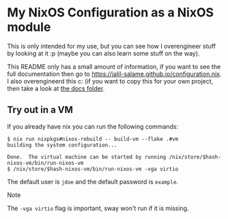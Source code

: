 # My NixOS Configuration as a NixOS module

This is only intended for my use, but you can see how I overengineer stuff by
looking at it :p (maybe you can also learn some stuff on the way).

This README only has a small amount of information, if you want to see the full
documentation then go to <https://jalil-salame.github.io/configuration.nix>. I
also overengineerd this c: (if you want to copy this for your own project, then
take a look at [the docs folder](./docs/default.nix).

## Try out in a VM

If you already have nix you can run the following commands:

```console
$ nix run nixpkgs#nixos-rebuild -- build-vm --flake .#vm
building the system configuration...

Done.  The virtual machine can be started by running /nix/store/$hash-nixos-vm/bin/run-nixos-vm
$ /nix/store/$hash-nixos-vm/bin/run-nixos-vm -vga virtio
```

The default user is `jdoe` and the default password is `example`.

> [!Note]
> The `-vga virtio` flag is important, sway won't run if it is missing.
